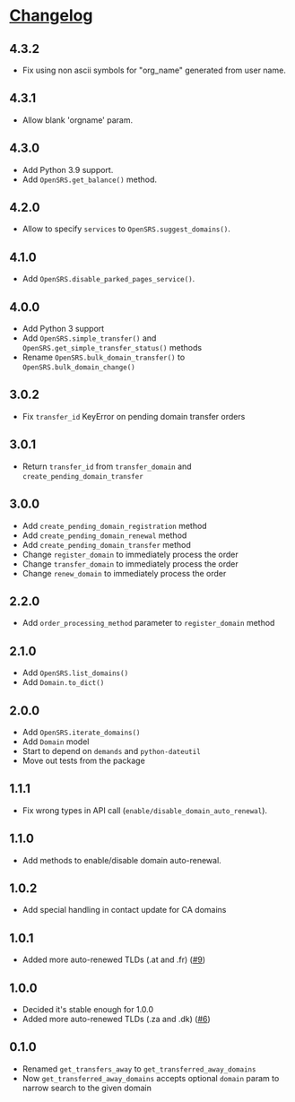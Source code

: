# [Changelog](https://github.com/yola/opensrs/releases)

## 4.3.2
* Fix using non ascii symbols for "org_name" generated from user name.

## 4.3.1
* Allow blank 'orgname' param.

## 4.3.0
* Add Python 3.9 support.
* Add `OpenSRS.get_balance()` method.

## 4.2.0
* Allow to specify `services` to `OpenSRS.suggest_domains()`.

## 4.1.0
* Add `OpenSRS.disable_parked_pages_service()`.

## 4.0.0
* Add Python 3 support
* Add `OpenSRS.simple_transfer()` and `OpenSRS.get_simple_transfer_status()`
  methods
* Rename `OpenSRS.bulk_domain_transfer()` to `OpenSRS.bulk_domain_change()`

## 3.0.2
* Fix `transfer_id` KeyError on pending domain transfer orders

## 3.0.1
* Return `transfer_id` from `transfer_domain` and
    `create_pending_domain_transfer`

## 3.0.0
* Add `create_pending_domain_registration` method
* Add `create_pending_domain_renewal` method
* Add `create_pending_domain_transfer` method
* Change `register_domain` to immediately process the order
* Change `transfer_domain` to immediately process the order
* Change `renew_domain` to immediately process the order

## 2.2.0
* Add `order_processing_method` parameter to `register_domain` method

## 2.1.0
* Add `OpenSRS.list_domains()`
* Add `Domain.to_dict()`

## 2.0.0
* Add `OpenSRS.iterate_domains()`
* Add `Domain` model
* Start to depend on `demands` and `python-dateutil`
* Move out tests from the package

## 1.1.1
* Fix wrong types in API call (`enable/disable_domain_auto_renewal`).

## 1.1.0
* Add methods to enable/disable domain auto-renewal.

## 1.0.2
* Add special handling in contact update for CA domains

## 1.0.1
* Added more auto-renewed TLDs (.at and .fr) ([#9][9])

[9]: https://github.com/yola/opensrs/pull/9

## 1.0.0
* Decided it's stable enough for 1.0.0
* Added more auto-renewed TLDs (.za and .dk) ([#6][6])

[6]: https://github.com/yola/opensrs/pull/6

## 0.1.0
* Renamed `get_transfers_away` to `get_transferred_away_domains`
* Now `get_transferred_away_domains` accepts optional `domain` param
    to narrow search to the given domain
